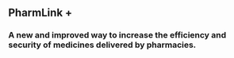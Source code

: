 ## PharmLink +

### A new and improved way to increase the efficiency and security of medicines delivered by pharmacies.